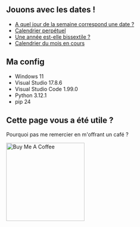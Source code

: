 ## Jouons avec les dates !

* [A quel jour de la semaine correspond une date ?](https://github.com/AlexisAmand/python/blob/master/Dates/jour-semaine.py)
* [Calendrier perpétuel](https://github.com/AlexisAmand/python/blob/master/Dates/calendrier.py)
* [Une année est-elle bissextile ?](https://github.com/AlexisAmand/python/blob/master/Dates/bissextile.py)
* [Calendrier du mois en cours](https://github.com/AlexisAmand/python/blob/master/Dates/month.py)

##  Ma config

* Windows 11
* Visual Studio 17.8.6  
* Visual Studio Code 1.99.0
* Python 3.12.1
* pip 24

## Cette page vous a été utile ?
Pourquoi pas me remercier en m'offrant un café ?

<a href="https://www.buymeacoffee.com/alexisamand" target="_blank"><img src="https://cdn.buymeacoffee.com/buttons/v2/default-blue.png" alt="Buy Me A Coffee" width="210" ></a>









